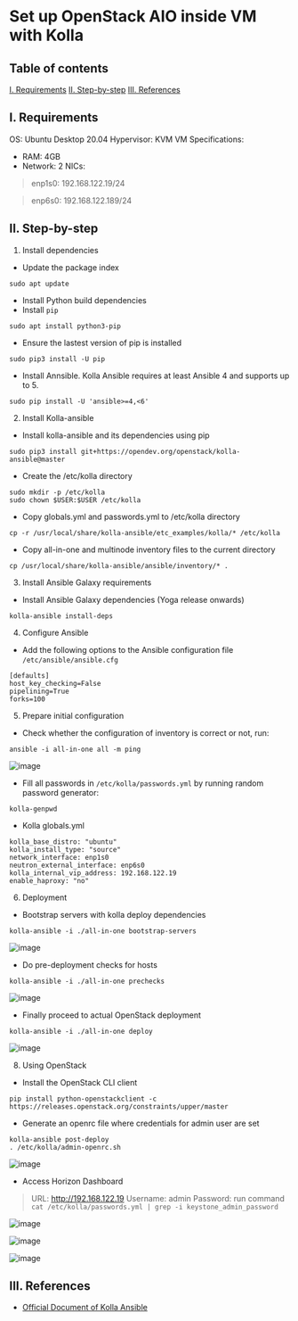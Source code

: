 # Set up OpenStack AIO inside VM with Kolla

## Table of contents
[I. Requirements](#i-requirements)
[II. Step-by-step](#ii-step-by-step)
[III. References](#iii-references)

## I. Requirements
OS: Ubuntu Desktop 20.04
Hypervisor: KVM
VM Specifications:
- RAM: 4GB
- Network: 2 NICs:
> enp1s0: 192.168.122.19/24


> enp6s0: 192.168.122.189/24

## II. Step-by-step
1. Install dependencies
- Update the package index
``` 
sudo apt update
```
- Install Python build dependencies
- Install ```pip```
```
sudo apt install python3-pip
```
- Ensure the lastest version of pip is installed
```
sudo pip3 install -U pip
```
- Install Annsible. Kolla Ansible requires at least Ansible 4 and supports up to 5.
```
sudo pip install -U 'ansible>=4,<6'
```
2. Install Kolla-ansible
- Install kolla-ansible and its dependencies using pip
```
sudo pip3 install git+https://opendev.org/openstack/kolla-ansible@master
```
- Create the /etc/kolla directory
```
sudo mkdir -p /etc/kolla
sudo chown $USER:$USER /etc/kolla
```
- Copy globals.yml and passwords.yml to /etc/kolla directory
```
cp -r /usr/local/share/kolla-ansible/etc_examples/kolla/* /etc/kolla
```
- Copy all-in-one and multinode inventory files to the current directory
```
cp /usr/local/share/kolla-ansible/ansible/inventory/* .
```
3. Install Ansible Galaxy requirements
- Install Ansible Galaxy dependencies (Yoga release onwards)
```
kolla-ansible install-deps
```
4. Configure Ansible
- Add the following options to the Ansible configuration file ```/etc/ansible/ansible.cfg```
```
[defaults]
host_key_checking=False
pipelining=True
forks=100
```

5. Prepare initial configuration
- Check whether the configuration of inventory is correct or not, run:
```
ansible -i all-in-one all -m ping
```
![image](https://github.com/dinhuong/Viettel-Digital-Talent-Program-2022/blob/main/Practice-1/Dinh-Thi-Huong/img/ping.png)


- Fill all passwords in ```/etc/kolla/passwords.yml``` by running random password generator:
```
kolla-genpwd
```
- Kolla globals.yml
```
kolla_base_distro: "ubuntu"
kolla_install_type: "source"
network_interface: enp1s0
neutron_external_interface: enp6s0
kolla_internal_vip_address: 192.168.122.19
enable_haproxy: "no"
```
6. Deployment
- Bootstrap servers with kolla deploy dependencies
```
kolla-ansible -i ./all-in-one bootstrap-servers
```
![image](https://github.com/dinhuong/Viettel-Digital-Talent-Program-2022/blob/main/Practice-1/Dinh-Thi-Huong/img/bootstrap.png)


- Do pre-deployment checks for hosts
```
kolla-ansible -i ./all-in-one prechecks
```
![image](https://github.com/dinhuong/Viettel-Digital-Talent-Program-2022/blob/main/Practice-1/Dinh-Thi-Huong/img/precheck.png)


- Finally proceed to actual OpenStack deployment
```
kolla-ansible -i ./all-in-one deploy
```
![image](https://github.com/dinhuong/Viettel-Digital-Talent-Program-2022/blob/main/Practice-1/Dinh-Thi-Huong/img/deploy.png)


8. Using OpenStack
- Install the OpenStack CLI client
```
pip install python-openstackclient -c https://releases.openstack.org/constraints/upper/master
```
- Generate an openrc file where credentials for admin user are set
```
kolla-ansible post-deploy 
. /etc/kolla/admin-openrc.sh
```
![image](https://github.com/dinhuong/Viettel-Digital-Talent-Program-2022/blob/main/Practice-1/Dinh-Thi-Huong/img/postdeploy.png)


- Access Horizon Dashboard
> URL: http://192.168.122.19
> Username: admin
> Password: run command ```cat /etc/kolla/passwords.yml | grep -i keystone_admin_password```

![image](https://github.com/dinhuong/Viettel-Digital-Talent-Program-2022/blob/main/Practice-1/Dinh-Thi-Huong/img/password.png)


![image](https://github.com/dinhuong/Viettel-Digital-Talent-Program-2022/blob/main/Practice-1/Dinh-Thi-Huong/img/login.png)


![image](https://github.com/dinhuong/Viettel-Digital-Talent-Program-2022/blob/main/Practice-1/Dinh-Thi-Huong/img/dashboard.png)


## III. References
- [Official Document of Kolla Ansible](https://docs.openstack.org/kolla-ansible/latest/user/quickstart.html)
